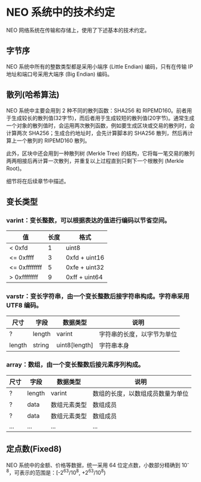# NEO 系统中的技术约定

NEO 网络系统在传输和存储上，使用了下述基本的技术约定。

## 字节序

NEO 系统中所有的整数类型都是采用小端序 (Little Endian) 编码，只有在传输 IP 地址和端口号采用大端序 (Big Endian) 编码。

## 散列(哈希算法)

NEO 系统中主要会用到 2 种不同的散列函数：SHA256 和 RIPEMD160。前者用于生成较长的散列值(32字节)，而后者用于生成较短的散列值(20字节)。通常生成一个对象的散列值时，会运用两次散列函数，例如要生成区块或交易的散列时，会计算两次 SHA256；生成合约地址时，会先计算脚本的 SHA256 散列，然后再计算上一个散列的 RIPEMD160 散列。

此外，区块中还会用到一种散列树 (Merkle Tree) 的结构，它将每一笔交易的散列两两相接后再计算一次散列，并重复以上过程直到只剩下一个根散列 (Merkle Root)。

细节将在后续章节中描述。

## 变长类型

### varint：变长整数，可以根据表达的值进行编码以节省空间。

| 值            | 长度 | 格式          |
| ------------- | ---- | ------------- |
| < 0xfd        | 1    | uint8         |
| <= 0xffff     | 3    | 0xfd + uint16 |
| <= 0xffffffff | 5    | 0xfe + uint32 |
| > 0xffffffff  | 9    | 0xff + uint64 |

### varstr：变长字符串，由一个变长整数后接字符串构成。字符串采用 UTF8 编码。

| 尺寸   | 字段   | 数据类型      | 说明          |
| ------ | ------ | ------------- | ------------- |
| ?      | length | varint        | 字符串的长度，以字节为单位 |
| length | string | uint8[length] | 字符串本身    |

### array：数组，由一个变长整数后接元素序列构成。

| 尺寸   | 字段   | 数据类型      | 说明          |
| ------ | ------ | ------------- | ------------- |
| ?      | length | varint        | 数组的长度，以数组成员数量为单位 |
| ?      | data   | 数组元素类型  | 数组成员 |
| ?      | data   | 数组元素类型  | 数组成员 |
| ...    | ...    | ...           | ...      |

## 定点数(Fixed8)

NEO 系统中的金额、价格等数据，统一采用 64 位定点数，小数部分精确到 10<sup>-8</sup>，可表示的范围是：[-2<sup>63</sup>/10<sup>8</sup>, +2<sup>63</sup>/10<sup>8</sup>)
